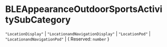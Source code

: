 # **BLEAppearanceOutdoorSportsActivitySubCategory**
`"LocationDisplay"` | `"LocationandNavigationDisplay"` | `"LocationPod"` | `"LocationandNavigationPod"` | {
  Reserved: `number`
}